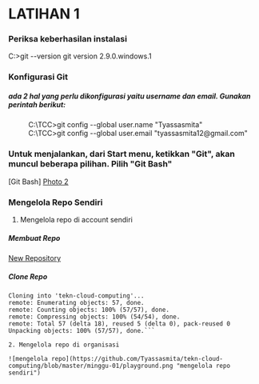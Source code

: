 # LATIHAN 1
### Periksa keberhasilan instalasi
  C:\>git --version 
  git version 2.9.0.windows.1
### Konfigurasi Git 
##### ada 2 hal yang perlu dikonfigurasi yaitu username dan email. Gunakan perintah berikut:
 <dd> C:\TCC>git config --global user.name "Tyassasmita" </dd>
 <dd> C:\TCC>git config --global user.email "tyassasmita12@gmail.com" </dd>

### Untuk menjalankan, dari Start menu, ketikkan "Git", akan muncul beberapa pilihan. Pilih "Git Bash"
  
  [Git Bash] 
  [Photo 2](https://github.com/Tyassasmita/tekn-cloud-computing/blob/master/minggu-01/2.jpg "Git UI")
  
### Mengelola Repo Sendiri
1. Mengelola repo di account sendiri
##### Membuat Repo
[New Repository](https://github.com/Tyassasmita/tekn-cloud-computing/blob/master/minggu-01/new_repostory.png "New Repository")
##### Clone Repo
  ```C:\>git clone https://github.com/Tyassasmita/tekn-cloud-computing
  Cloning into 'tekn-cloud-computing'...
  remote: Enumerating objects: 57, done.
  remote: Counting objects: 100% (57/57), done.
  remote: Compressing objects: 100% (54/54), done.
  remote: Total 57 (delta 18), reused 5 (delta 0), pack-reused 0
  Unpacking objects: 100% (57/57), done.```

2. Mengelola repo di organisasi

  ![mengelola repo](https://github.com/Tyassasmita/tekn-cloud-computing/blob/master/minggu-01/playground.png "mengelola repo sendiri")